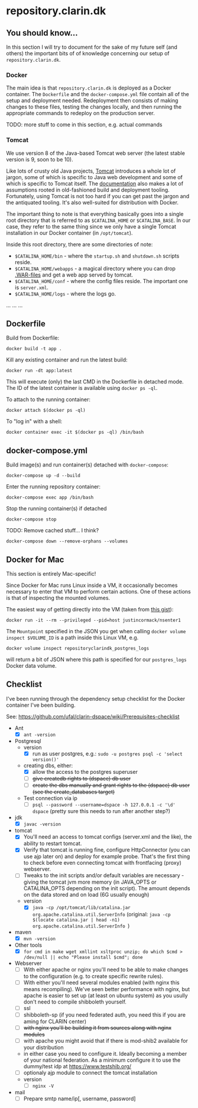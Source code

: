 repository.clarin.dk
====================

You should know...
------------------
In this section I will try to document for the sake of my future self (and others) the important bits of of knowledge concerning our setup of `repository.clarin.dk`.

### Docker
The main idea is that `repository.clarin.dk` is deployed as a Docker container. The `Dockerfile` and the `docker-compose.yml` file contain all of the setup and deployment needed. Redeployment then consists of making changes to these files, testing the changes locally, and then running the appropriate commands to redeploy on the production server.

TODO: more stuff to come in this section, e.g. actual commands

### Tomcat
We use version 8 of the Java-based Tomcat web server (the latest stable version is 9, soon to be 10).

Like lots of crusty old Java projects, [Tomcat](https://en.wikipedia.org/wiki/Apache_Tomcat) introduces a whole lot of jargon, some of which is specific to Java web development and some of which is specific to Tomcat itself. The [documentation](http://tomcat.apache.org/tomcat-8.0-doc/) also makes a lot of assumptions rooted in old-fashioned build and deployment tooling. Fortunately, using Tomcat is not too hard if you can get past the jargon and the antiquated tooling. It's also well-suited for distribution with Docker.

The important thing to note is that everything basically goes into a single root directory that is referred to as `$CATALINA_HOME` or `$CATALINA_BASE`. In our case, they refer to the same thing since we only have a single Tomcat installation in our Docker container (in `/opt/tomcat`).

Inside this root directory, there are some directories of note:

* `$CATALINA_HOME/bin` - where the `startup.sh` and `shutdown.sh` scripts reside.
* `$CATALINA_HOME/webapps` - a magical directory where you can drop [.WAR-files](https://en.wikipedia.org/wiki/WAR_(file_format)) and get a web app served by tomcat.
* `$CATALINA_HOME/conf` - where the config files reside. The important one is `server.xml`.
* `$CATALINA_HOME/logs` - where the logs go.


...
...
...


Dockerfile
----------

Build from Dockerfile:

```
docker build -t app .
```

Kill any existing container and run the latest build:

```
docker run -dt app:latest
```

This will execute (only) the last CMD in the Dockerfile in detached mode. The ID of the latest container is available using `docker ps -ql`.

To attach to the running container:

```
docker attach $(docker ps -ql)
```

To "log in" with a shell:

```
docker container exec -it $(docker ps -ql) /bin/bash
```


docker-compose.yml
-----------------
Build image(s) and run container(s) detached with `docker-compose`:

```
docker-compose up -d --build
```

Enter the running repository container:

```
docker-compose exec app /bin/bash
```

Stop the running container(s) if detached

```
docker-compose stop
```

TODO: Remove cached stuff... I think?

```
docker-compose down --remove-orphans --volumes
```

Docker for Mac
--------------
This section is entirely Mac-specific!

Since Docker for Mac runs Linux inside a VM, it occasionally becomes necessary to enter that VM to perform certain actions. One of these actions is that of inspecting the mounted volumes.

The easiest way of getting directly into the VM (taken from [this gist](https://gist.github.com/BretFisher/5e1a0c7bcca4c735e716abf62afad389)):

```
docker run -it --rm --privileged --pid=host justincormack/nsenter1
```

The `Mountpoint` specified in the JSON you get when calling `docker volume inspect $VOLUME_ID` is a path inside this Linux VM, e.g.

```
docker volume inspect repositoryclarindk_postgres_logs
```

will return a bit of JSON where this path is specified for our `postgres_logs` Docker data volume.

Checklist
---------
I've been running through the dependency setup checklist for the Docker container I've been building.

See: https://github.com/ufal/clarin-dspace/wiki/Prerequisites-checklist

- Ant
  - [x] `ant -version`
- Postgresql
  - version
    - [x] run as user postgres, e.g.: `sudo -u postgres psql -c 'select version()'`
  - creating dbs, either:
    - [x] allow the access to the postgres superuser
    - [ ] ~~give createdb rights to (dspace) db user~~
    - [ ] ~~create the dbs manually and grant rights to the (dspace) db user (see the create_databases target)~~
  - Test connection via ip
    - [ ] `psql --password --username=dspace -h 127.0.0.1 -c '\d' dspace` (pretty sure this needs to run after another step?)
- jdk
  - [x] `javac -version`
- tomcat
  - [x] You'll need an access to tomcat configs (server.xml and the like), the ability to restart tomcat.
  - [x] Verify that tomcat is running fine, configure HttpConnector (you can use ajp later on) and deploy for example probe. That's the first thing to check before even connecting tomcat with frontfacing (proxy) webserver.
  - [ ] Tweaks to the init scripts and/or default variables are necessary - giving the tomcat jvm more memory (in JAVA_OPTS or CATALINA_OPTS depending on the init script). The amount depends on the data stored and on load (6G usually enough)
  - version
    - [x] `java -cp /opt/tomcat/lib/catalina.jar org.apache.catalina.util.ServerInfo` (original: `java -cp $(locate catalina.jar | head -n1) org.apache.catalina.util.ServerInfo
`)
- maven
  - [x] `mvn -version`
- Other tools
  - [x] `for cmd in make wget xmllint xsltproc unzip; do which $cmd > /dev/null || echo "Please install $cmd"; done`
- Webserver
  - [ ] With either apache or nginx you'll need to be able to make changes to the configuration (e.g. to create specific rewrite rules).
  - [ ] With either you'll need several modules enabled (with nginx this means recompiling). We've seen better performance with nginx, but apache is easier to set up (at least on ubuntu system) as you usully don't need to compile shibboleth yourself.
  - [ ] ssl
  - [ ] shibboleth-sp (if you need federated auth, you need this if you are aming for CLARIN center)
  - [ ] ~~with nginx you'll be building it from sources along with nginx modules~~
  - [ ] with apache you might avoid that if there is mod-shib2 available for your distribution
  - in either case you need to configure it. Ideally becoming a member of your national federation. As a minimum configure it to use the dummy/test idp at https://www.testshib.org/
  - [ ] optionaly ajp module to connect the tomcat installation
  - version
    - [ ] `nginx -V`
- mail
  - [ ] Prepare smtp name/ip[, username, password]

